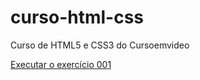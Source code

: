 # curso-html-css
 Curso de HTML5 e CSS3 do Cursoemvideo

<a href="https://theduxx.github.io/curso-html-css/">Executar o exercício 001</a>